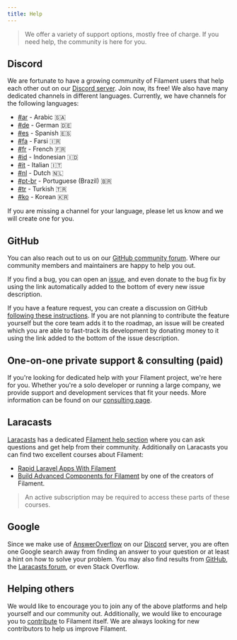 ```yaml
---
title: Help
---
```


> We offer a variety of support options, mostly free of charge. If you need help, the community is here for you.

## Discord

We are fortunate to have a growing community of Filament users that help each other out on our [Discord server](https://filamentphp.com/discord). Join now, its free!
We also have many dedicated channels in different languages. Currently, we have channels for the following languages:

- [#ar](https://discord.com/channels/883083792112300104/961199444789973024) - Arabic 🇸🇦
- [#de](https://discord.com/channels/883083792112300104/998221767850070057) - German 🇩🇪
- [#es](https://discord.com/channels/883083792112300104/1049794522181275749) - Spanish 🇪🇸
- [#fa](https://discord.com/channels/883083792112300104/1042736860826443807) - Farsi 🇮🇷
- [#fr](https://discord.com/channels/883083792112300104/978572814317682688) - French 🇫🇷
- [#id](https://discord.com/channels/883083792112300104/1051444835254538271) - Indonesian 🇮🇩
- [#it](https://discord.com/channels/883083792112300104/979015654675996672) - Italian 🇮🇹
- [#nl](https://discord.com/channels/883083792112300104/998685582031061102) - Dutch 🇳🇱
- [#pt-br](https://discord.com/channels/883083792112300104/966832715536162846) - Portuguese (Brazil) 🇧🇷
- [#tr](https://discord.com/channels/883083792112300104/988729996803702794) - Turkish 🇹🇷
- [#ko](https://discord.com/channels/883083792112300104/1221712398017232926) - Korean 🇰🇷

If you are missing a channel for your language, please let us know and we will create one for you.

## GitHub

You can also reach out to us on our [GitHub community forum](https://github.com/filamentphp/filament/discussions). Where our community members and maintainers are happy to help you out.

If you find a bug, you can open an [issue](https://github.com/filamentphp/filament/issues/new/choose), and even donate to the bug fix by using the link automatically added to the bottom of every new issue description.

If you have a feature request, you can create a discussion on GitHub [following these instructions](contributing#development-of-new-features). If you are not planning to contribute the feature yourself but the core team adds it to the roadmap, an issue will be created which you are able to fast-track its development by donating money to it using the link added to the bottom of the issue description.

## One-on-one private support & consulting (paid)

If you're looking for dedicated help with your Filament project, we're here for you. Whether you're a solo developer or running a large company, we provide support and development services that fit your needs. More information can be found on our [consulting page](consulting).

## Laracasts

[Laracasts](https://laracasts.com) has a dedicated [Filament help section](https://laracasts.com/discuss/channels/filament) where you can ask questions and get help from their community.
Additionally on Laracasts you can find two excellent courses about Filament:

- [Rapid Laravel Apps With Filament](https://laracasts.com/series/rapid-laravel-development-with-filament)
- [Build Advanced Components for Filament](https://laracasts.com/series/build-advanced-components-for-filament) by one of the creators of Filament.

> An active subscription may be required to access these parts of these courses.

## Google

Since we make use of [AnswerOverflow](https://www.answeroverflow.com/c/883083792112300104) on our [Discord](#discord) server, you are often one Google search away from finding an answer to your question or at least a hint on how to solve your problem. You may also find results from [GitHub](#github), the [Laracasts forum](#laracasts), or even Stack Overflow.

## Helping others

We would like to encourage you to join any of the above platforms and help yourself and our community out. Additionally, we would like to encourage you to [contribute](contributing) to Filament itself. We are always looking for new contributors to help us improve Filament.
